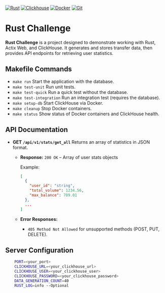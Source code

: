 [![Rust](https://img.shields.io/badge/Rust-%23000000.svg?e&logo=rust&logoColor=blue)](#)
[![Clickhouse](https://img.shields.io/badge/ClickHouse-FFCC01?logo=clickhouse&logoColor=white)](#)
[![Docker](https://img.shields.io/badge/Docker-2496ED?logo=docker&logoColor=fff)](#)
[![Git](https://img.shields.io/badge/Git-F05032?logo=git&logoColor=fff)](#)

# Rust Challenge

**Rust Challenge** is a project designed to demonstrate working with Rust, Actix Web, and ClickHouse. It generates and stores transfer data, then provides API endpoints for retrieving user statistics.

## Makefile Commands

- `make run`
  Start the application with the database.
- `make test-unit`
  Run unit tests.
- `make test-quick`
  Run a quick test without the database.
- `make test-integration`
  Run an integration test (requires the database).
- `make setup-db`
  Start ClickHouse via Docker.
- `make cleanup`
  Stop Docker containers.
- `make status`
  Show status of Docker containers and ClickHouse health.

## API Documentation

- **GET `/api/v1/stats/get_all`**
  Returns an array of statistics in JSON format.

  - **Response:**
    `200 OK` – Array of user stats objects

    Example:
    ```json
    [
      {
        "user_id": "string",
        "total_volume": 1234.56,
        "max_balance": 789.01
      },
      ...
    ]
    ```

  - **Error Responses:**
    - `405 Method Not Allowed` for unsupported methods (POST, PUT, DELETE).

## Server Configuration
```bash
    PORT=<your_port>
    CLICKHOUSE_URL=<your_clickhouse_url>
    CLICKHOUSE_USER=<your_clickhouse_user>
    CLICKHOUSE_PASSWORD=<your_clickhouse_password>
    DATA_GENERATION_COUNT=40
    RUST_LOG=info --Optional
```
